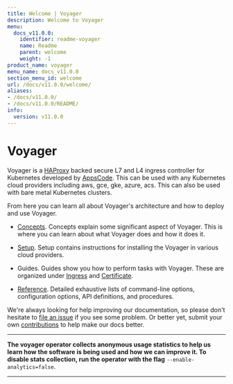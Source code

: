 ```yaml
---
title: Welcome | Voyager
description: Welcome to Voyager
menu:
  docs_v11.0.0:
    identifier: readme-voyager
    name: Readme
    parent: welcome
    weight: -1
product_name: voyager
menu_name: docs_v11.0.0
section_menu_id: welcome
url: /docs/v11.0.0/welcome/
aliases:
- /docs/v11.0.0/
- /docs/v11.0.0/README/
info:
  version: v11.0.0
---
```


# Voyager

Voyager is a [HAProxy](http://www.haproxy.org/) backed secure L7 and L4 ingress controller for Kubernetes developed by [AppsCode](https://appscode.com). This can be used with any Kubernetes cloud providers including aws, gce, gke, azure, acs. This can also be used with bare metal Kubernetes clusters.

From here you can learn all about Voyager's architecture and how to deploy and use Voyager.

- [Concepts](/docs/v11.0.0/concepts/). Concepts explain some significant aspect of Voyager. This
is where you can learn about what Voyager does and how it does it.

- [Setup](/docs/v11.0.0/setup/). Setup contains instructions for installing
  the Voyager in various cloud providers.

- Guides. Guides show you how to perform tasks with Voyager. These are organized under [Ingress](/docs/v11.0.0/guides/ingress) and [Certificate](/docs/v11.0.0/guides/certificate).

- [Reference](/docs/v11.0.0/reference/). Detailed exhaustive lists of
command-line options, configuration options, API definitions, and procedures.

We're always looking for help improving our documentation, so please don't hesitate to
[file an issue](https://github.com/appscode/voyager/issues/new) if you see some problem.
Or better yet, submit your own [contributions](/docs/v11.0.0/CONTRIBUTING) to help
make our docs better.

---

**The voyager operator collects anonymous usage statistics to help us learn how the software is being used and how we can improve it.
To disable stats collection, run the operator with the flag** `--enable-analytics=false`.

---
